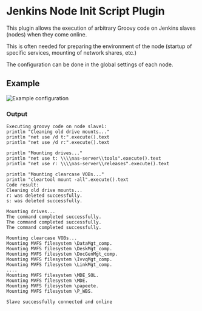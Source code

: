 Jenkins Node Init Script Plugin
===============================

This plugin allows the execution of arbitrary Groovy code on Jenkins slaves (nodes)
when they come online.

This is often needed for preparing the environment of the node (startup of specific 
services, mounting of network shares, etc.)

The configuration can be done in the global settings of each node.

Example
-------

![Example configuration](https://cittools.github.com/nodeinitscript/screenshot.png)

### Output

    Executing groovy code on node slave1:
    println "Cleaning old drive mounts..."
    println "net use /d t:".execute().text
    println "net use /d r:".execute().text

    println "Mounting drives..."
    println "net use t: \\\\nas-server\\tools".execute().text
    println "net use r: \\\\nas-server\\releases".execute().text

    println "Mounting clearcase VOBs..."
    println "cleartool mount -all".execute().text
    Code result:
    Cleaning old drive mounts...
    r: was deleted successfully.
    s: was deleted successfully.

    Mounting drives...
    The command completed successfully.
    The command completed successfully.
    The command completed successfully.

    Mounting clearcase VOBs...
    Mounting MVFS filesystem \DataMgt_comp.
    Mounting MVFS filesystem \DeskMgt_comp.
    Mounting MVFS filesystem \DocGenMgt_comp.
    Mounting MVFS filesystem \IvvqMgt_comp.
    Mounting MVFS filesystem \LinkMgt_comp.
    ....
    Mounting MVFS filesystem \MDE_SOL.
    Mounting MVFS filesystem \MDE.
    Mounting MVFS filesystem \papeete.
    Mounting MVFS filesystem \P_WBS.

    Slave successfully connected and online
